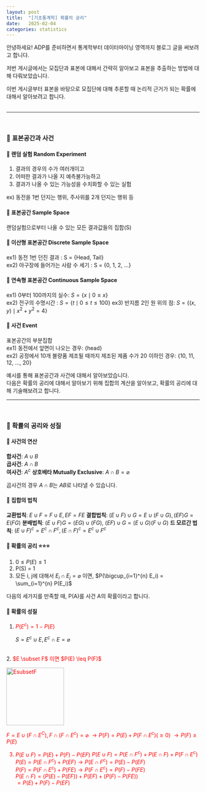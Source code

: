 ```yaml
---
layout: post
title:  "[기초통계학] 확률의 공리"
date:   2025-02-04
categories: statistics
---
```

안녕하세요! ADP를 준비하면서 통계학부터 데이터마이닝 영역까지 블로그 글을 써보려고 합니다.   

저번 게시글에서는 모집단과 표본에 대해서 간략히 알아보고 표본을 추출하는 방법에 대해 다뤄보았습니다. 

이번 게시글부터 표본을 바탕으로 모집단에 대해 추론할 때 논리적 근거가 되는 확률에 대해서 알아보려고 합니다.   
<br>

*****

<br>

### 📌 **표본공간과 사건**
#### 📖 **랜덤 실험 Random Experiment**
1. 결과의 경우의 수가 여러개이고
2. 어떠한 결과가 나올 지 예측불가능하고
3. 결과가 나올 수 있는 가능성을 수치화할 수 있는 실험    

ex) 동전을 1번 던지는 행위, 주사위를 2개 던지는 행위 등 

#### 📖 **표본공간 Sample Space**
랜덤실험으로부터 나올 수 있는 모든 결과값들의 집합(S) 

#### 📖 **이산형 표본공간 Discrete Sample Space**
ex1) 동전 1번 던진 결과 : S = {Head, 
Tail}      
ex2) 야구장에 들어가는 사람 수 세기 : S = {0, 1, 2, ...}

#### 📖 **연속형 표본공간 Continuous Sample Space**
ex1) 0부터 100까지의 실수: $S= \{x \mid 0 \leq x \}$       
ex2) 전구의 수명시간 : $S = \{ t \mid 0 \leq t \leq 100 \}$
ex3) 반지름 2인 원 위의 점: $S =\{ (x, y) \mid x^2 + y^2 = 4 \}$


#### 📖 **사건 Event**
표본공간의 부분집합    
ex1) 동전에서 앞면이 나오는 경우: {head}    
ex2) 공정에서 10개 불량품 제조될 때까지 제조된 제품 수가 20 이하인 경우: {10, 11, 12, ..., 20}   


예시를 통해 표본공간과 사건에 대해서 알아보았습니다.   
다음은 확률의 공리에 대해서 알아보기 위해 집합의 계산을 알아보고, 확률의 공리에 대해 기술해보려고 합니다.

*****

<br>

### 📌 **확률의 공리와 성질**

#### 📖 **사건의 연산**
**합사건**: $A \cup B$   
**곱사건**: $A \cap B$   
**여사건**: $A^c$ 
**상호배타 Mutually Exclusive**: $A \cap B = \varnothing$

곱사건의 경우 $A \cap B$는 $AB$로 나타낼 수 있습니다. 

#### 📖 **집합의 법칙**
**교환법칙**: $E \cup F = F \cup E,  EF = FE$
**결합법칙**: $(E \cup F) \cup G = E \cup (F \cup G), (EF)G = E(FG)$
**분배법칙**: $(E \cup F)G = (EG) \cup (FG)$, $(EF) \cup G = (E \cup G)(F \cup G)$
**드 모르간 법칙**: $(E \cup F)^c = E^c \cap F^c, (E \cap F)^c = E^c \cup F^c$

#### 📖 **확률의 공리** ⭐⭐⭐ 
1. $0 \leq P(E) \leq 1$
2. P(S) = 1
3. 모든 i, j에 대해서 $E_i \cap E_j = \varnothing$ 이면, $P(\bigcup_{i=1}^{n} E_i) = \sum_{i=1}^{n} P(E_i)$
   
다음의 세가지를 만족할 때, P(A)를 사건 A의 확률이라고 합니다.

#### 📖 **확률의 성질**
1. <span style="color:red"> $P(E^c) = 1 - P(E)$ </span>
   
    $S =E^c \cup E, E^c \cap E = \varnothing$
<br>
2. <span style="color:red"> $E \subset F$ 이면 $P(E) \leq P(F)$ 
<p align="left"> </span>
<img src="../../image/EsubsetF.png" alt="EsubsetF" height ="150" width="150">
</p>

$F = E \cup (F \cap E^C), F \cap(F \cap E^c) = \varnothing$
$\rightarrow P(F) = P(E) + P(F \cap E^c)(\geq 0)$
$\rightarrow P(F) \geq P(E)$

3. <span style="color:red"> $P(E \cup F) = P(E) + P(F) - P(EF)$ </span>
$P(E\cup F) = P(E \cap F^c) + P(E \cap F) + P(F \cap E^c)$
$P(E) = P(E \cap F^c) + P(EF) \rightarrow P(E \cap F^c) = P(E) - P(EF)$   
$P(F) = P(F \cap E^c) + P(FE) \rightarrow P(F \cap E^c) = P(F) - P(FE)$   
$P(E \cap F) = (P(E) - P(EF)) + P(EF) + (P(F)-P(FE))$  
            $= P(E) + P(F) - P(EF)$
